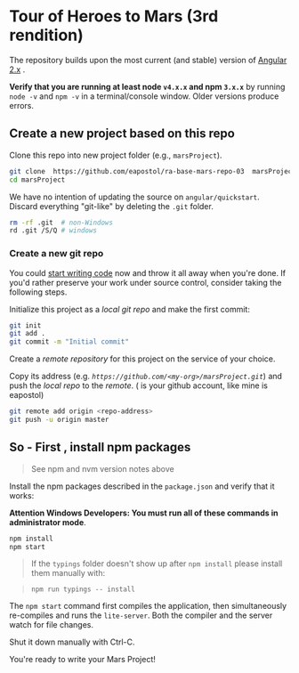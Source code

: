 # Tour of Heroes to Mars (3rd rendition) 

The repository builds upon the most current (and stable) version of 
[Angular 2.x](https://angular.io/) .

**Verify that you are running at least node `v4.x.x` and npm `3.x.x`**
by running `node -v` and `npm -v` in a terminal/console window.
Older versions produce errors.

## Create a new project based on this repo

Clone this repo into new project folder (e.g., `marsProject`).
```bash
git clone  https://github.com/eapostol/ra-base-mars-repo-03  marsProject
cd marsProject
```

We have no intention of updating the source on `angular/quickstart`.
Discard everything "git-like" by deleting the `.git` folder.
```bash
rm -rf .git  # non-Windows
rd .git /S/Q # windows
```

### Create a new git repo
You could [start writing code](#start-development) now and throw it all away when you're done.
If you'd rather preserve your work under source control, consider taking the following steps.

Initialize this project as a *local git repo* and make the first commit:
```bash
git init
git add .
git commit -m "Initial commit"
```

Create a *remote repository* for this project on the service of your choice.

Copy its address (e.g. *`https://github.com/<my-org>/marsProject.git`*) 
and push the *local repo* to the *remote*. ( <my-org> is your github 
account, like mine is eapostol)

```bash
git remote add origin <repo-address>
git push -u origin master
```
## So - First , install npm packages

> See npm and nvm version notes above

Install the npm packages described in the `package.json` and verify that it works:

**Attention Windows Developers:  You must run all of these commands in 
administrator mode**.

```bash
npm install
npm start
```

> If the `typings` folder doesn't show up after `npm install` please 
install them manually with:

> `npm run typings -- install`

The `npm start` command first compiles the application, 
then simultaneously re-compiles and runs the `lite-server`.
Both the compiler and the server watch for file changes.

Shut it down manually with Ctrl-C.

You're ready to write your Mars Project!

